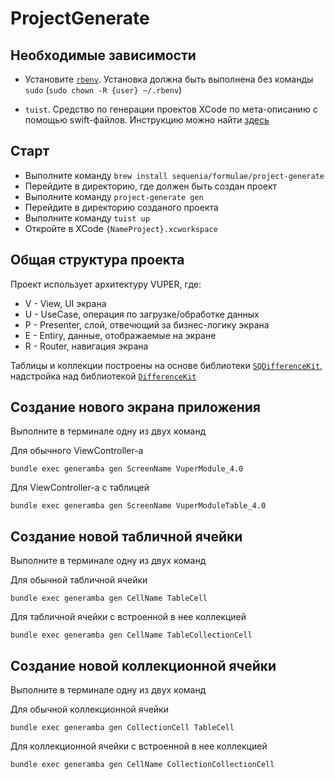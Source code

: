 # ProjectGenerate

## Необходимые зависимости

- Установите [`rbenv`](https://github.com/rbenv/rbenv). Установка должна быть выполнена без команды `sudo` (`sudo chown -R {user} ~/.rbenv`)

- `tuist`. Средство по генерации проектов XCode по мета-описанию с помощью swift-файлов. Инструкцию можно найти [здесь](https://docs.tuist.io/tutorial/get-started)

## Старт
- Выполните команду `brew install sequenia/formulae/project-generate`
- Перейдите в директорию, где должен быть создан проект
- Выполните команду `project-generate gen`
- Перейдите в директорию созданого проекта
- Выполните команду `tuist up`
- Откройте в XCode `{NameProject}.xcworkspace`

## Общая структура проекта
Проект использует архитектуру VUPER, где:

- V - View, UI экрана
- U - UseCase, операция по загрузке/обработке данных
- P - Presenter, слой, отвечющий за бизнес-логику экрана
- E - Entiry, данные, отображаемые на экране
- R - Router, навигация экрана

Таблицы и коллекции построены на основе библиотеки [`SQDifferenceKit`](https://github.com/sequenia/SQDifferenceKit), надстройка над библиотекой [`DifferenceKit`](https://github.com/ra1028/DifferenceKit)

## Создание нового экрана приложения
Выполните в терминале одну из двух команд

Для обычного ViewController-а
```
bundle exec generamba gen ScreenName VuperModule_4.0
```

Для ViewController-а с таблицей
```
bundle exec generamba gen ScreenName VuperModuleTable_4.0
```

## Создание новой табличной ячейки
Выполните в терминале одну из двух команд

Для обычной табличной ячейки
```
bundle exec generamba gen CellName TableCell
```

Для табличной ячейки с встроенной в нее коллекцией
```
bundle exec generamba gen CellName TableCollectionCell
```

## Создание новой коллекционной ячейки
Выполните в терминале одну из двух команд

Для обычной коллекционной ячейки
```
bundle exec generamba gen CollectionCell TableCell
```

Для коллекционной ячейки с встроенной в нее коллекцией
```
bundle exec generamba gen CellName CollectionCollectionCell
```

